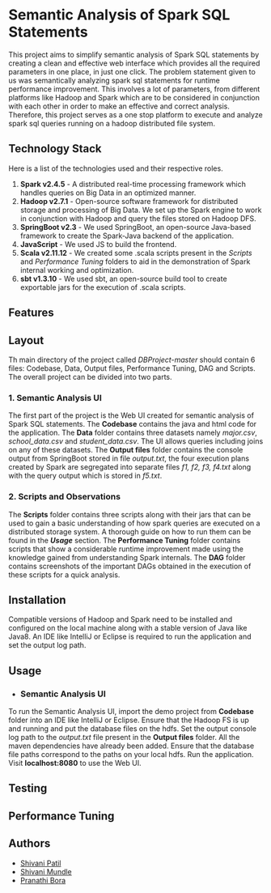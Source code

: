 # Semantic Analysis of Spark SQL Statements

This project aims to simplify semantic analysis of Spark SQL statements by creating a clean and effective web interface which provides all the required parameters in one place, in just one click. The problem statement given to us was semantically analyzing spark sql statements for runtime performance improvement. This involves a lot of parameters, from different platforms like Hadoop and Spark which are to be considered in conjunction with each other in order to make an effective and correct analysis. Therefore, this project serves as a one stop platform to execute and analyze spark sql queries running on a hadoop distributed file system.

## Technology Stack
Here is a list of the technologies used and their respective roles.
1. **Spark v2.4.5** - A distributed real-time processing framework which handles queries on Big Data in an optimized manner.
2. **Hadoop v2.7.1** - Open-source software framework for distributed storage and processing of Big Data. We set up the Spark engine to work in conjunction with Hadoop and query the files stored on Hadoop DFS.
3. **SpringBoot v2.3** - We used SpringBoot, an open-source Java-based framework to create the Spark-Java backend of the application.
4. **JavaScript** - We used JS to build the frontend.
5. **Scala v2.11.12** - We created some .scala scripts present in the *Scripts* and *Performance Tuning* folders to aid in the demonstration of Spark internal working and optimization.
6. **sbt v1.3.10** - We used sbt, an open-source build tool to create exportable jars for the execution of .scala scripts.


## Features

## Layout
Th main directory of the project called *DBProject-master* should contain 6 files: Codebase, Data, Output files, Performance Tuning, DAG and Scripts. The overall project can be divided into two parts.
### 1. Semantic Analysis UI 
The first part of the project is the Web UI created for semantic analysis of Spark SQL statements. The **Codebase** contains the java and html code for the application. The **Data** folder contains three datasets namely *major.csv*, *school_data.csv* and *student_data.csv*. The UI allows queries including joins on any of these datasets. The **Output files** folder contains the console output from SpringBoot stored in file *output.txt*, the four execution plans created by Spark are segregated into separate files *f1, f2, f3, f4.txt* along with the query output which is stored in *f5.txt*. 

### 2. Scripts and Observations
The **Scripts** folder contains three scripts along with their jars that can be used to gain a basic understanding of how spark queries are executed on a distributed storage system. A thorough guide on how to run them can be found in the ***Usage*** section. The **Performance Tuning** folder contains scripts that show a considerable runtime improvement made using the knowledge gained from understanding Spark internals. The **DAG** folder contains screenshots of the important DAGs obtained in the execution of these scripts for a quick analysis.

## Installation
Compatible versions of Hadoop and Spark need to be installed and configured on the local machine along with a stable version of Java like Java8. An IDE like IntelliJ or Eclipse is required to run the application and set the output log path. 

## Usage
- ### Semantic Analysis UI
To run the Semantic Analysis UI, import the demo project from **Codebase** folder into an IDE like IntelliJ or Eclipse. Ensure that the Hadoop FS is up and running and put the database files on the hdfs. Set the output console log path to the *output.txt* file present in the **Output files** folder. All the maven dependencies have already been added. Ensure that the database file paths correspond to the paths on your local hdfs. Run the application. Visit **localhost:8080** to use the Web UI.

## Testing

## Performance Tuning

## Authors
- [Shivani Patil](https://github.com/shivanipatil209)
- [Shivani Mundle](https://github.com/Shivani-Mundle)
- [Pranathi Bora](https://github.com/pranathibora14)
